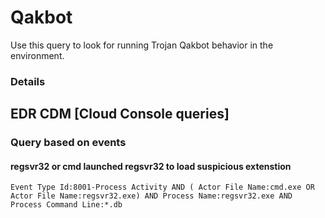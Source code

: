 # Qakbot

Use this query to look for running Trojan Qakbot behavior in the environment.

### Details

## EDR CDM [Cloud Console queries]

### Query based on events

#### regsvr32 or cmd launched regsvr32 to load suspicious extenstion
```
Event Type Id:8001-Process Activity AND ( Actor File Name:cmd.exe OR Actor File Name:regsvr32.exe) AND Process Name:regsvr32.exe AND Process Command Line:*.db

```
